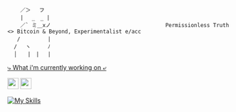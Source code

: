         ／＞　 フ                     
        | 　_　_ | 
        ／` ミ＿xノ                                    Permissionless Truth <> Bitcoin & Beyond, Experimentalist e/acc
       /　　　　  |
      /　 ヽ　　  ﾉ
      │　　|　|　 |

<a href="https://www.cipherem.com"> ⤷ What i'm currently working on ⤶ </a>


<p><a href="https://www.twitter.com/neuralzero"><img src="https://img.shields.io/badge/twitter-%231DA1F2.svg?&style=for-the-badge&logo=twitter&logoColor=white" height=25></a> <a href="https://www.linkedin.com/in/padgettong"><img src="https://img.shields.io/badge/linkedin-%230077B5.svg?&style=for-the-badge&logo=linkedin&logoColor=white" height=25></a> 

[![My Skills](https://skillicons.dev/icons?i=java,js,html,css,python,solidity,c,aws,mysql,vite,figma)](https://skillicons.dev)
